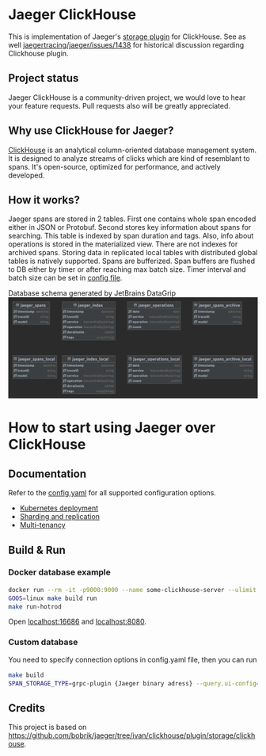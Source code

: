 # Jaeger ClickHouse

This is implementation of Jaeger's [storage plugin](https://github.com/jaegertracing/jaeger/tree/master/plugin/storage/grpc) for ClickHouse.
See as well [jaegertracing/jaeger/issues/1438](https://github.com/jaegertracing/jaeger/issues/1438) for historical discussion regarding Clickhouse plugin.

## Project status

Jaeger ClickHouse is a community-driven project, we would love to hear your feature requests.
Pull requests also will be greatly appreciated.

## Why use ClickHouse for Jaeger?

[ClickHouse](https://github.com/clickhouse/clickhouse) is an analytical column-oriented database management system.
It is designed to analyze streams of clicks which are kind of resemblant to spans.
It's open-source, optimized for performance, and actively developed.

## How it works?

Jaeger spans are stored in 2 tables. First one contains whole span encoded either in JSON or Protobuf.
Second stores key information about spans for searching. This table is indexed by span duration and tags.
Also, info about operations is stored in the materialized view. There are not indexes for archived spans.
Storing data in replicated local tables with distributed global tables is natively supported. Spans are bufferized.
Span buffers are flushed to DB either by timer or after reaching max batch size. Timer interval and batch size can be
set in [config file](./config.yaml).

Database schema generated by JetBrains DataGrip
![Picture of tables](./pictures/tables.png)

# How to start using Jaeger over ClickHouse

## Documentation

Refer to the [config.yaml](./config.yaml) for all supported configuration options.

* [Kubernetes deployment](./guide-kubernetes.md)
* [Sharding and replication](./guide-sharding-and-replication.md)
* [Multi-tenancy](./guide-multitenancy.md)

## Build & Run

### Docker database example

```bash
docker run --rm -it -p9000:9000 --name some-clickhouse-server --ulimit nofile=262144:262144 clickhouse/clickhouse-server:22
GOOS=linux make build run
make run-hotrod
```

Open [localhost:16686](http://localhost:16686) and [localhost:8080](http://localhost:8080).

### Custom database

You need to specify connection options in config.yaml file, then you can run

```bash
make build
SPAN_STORAGE_TYPE=grpc-plugin {Jaeger binary adress} --query.ui-config=jaeger-ui.json --grpc-storage-plugin.binary=./{name of built binary} --grpc-storage-plugin.configuration-file=config.yaml --grpc-storage-plugin.log-level=debug
```

## Credits

This project is based on https://github.com/bobrik/jaeger/tree/ivan/clickhouse/plugin/storage/clickhouse.
